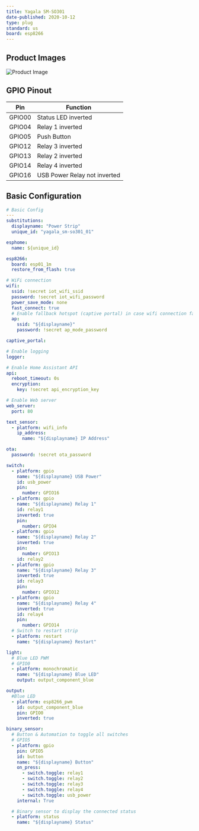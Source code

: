 ```yaml
---
title: Yagala SM-SO301
date-published: 2020-10-12
type: plug
standard: us
board: esp8266
---
```


## Product Images

![Product Image](product_image.jpg "Product Image")

## GPIO Pinout

| Pin    | Function                     |
| ------ | ---------------------------- |
| GPIO00 | Status LED inverted          |
| GPIO04 | Relay 1 inverted             |
| GPIO05 | Push Button                  |
| GPIO12 | Relay 3 inverted             |
| GPIO13 | Relay 2 inverted             |
| GPIO14 | Relay 4 inverted             |
| GPIO16 | USB Power Relay not inverted |

## Basic Configuration

```yaml
# Basic Config
---
substitutions:
  displayname: "Power Strip"
  unique_id: "yagala_sm-so301_01"

esphome:
  name: ${unique_id}

esp8266:
  board: esp01_1m
  restore_from_flash: true

# WiFi connection
wifi:
  ssid: !secret iot_wifi_ssid
  password: !secret iot_wifi_password
  power_save_mode: none
  fast_connect: true
  # Enable fallback hotspot (captive portal) in case wifi connection fails
  ap:
    ssid: "${displayname}"
    password: !secret ap_mode_password

captive_portal:

# Enable logging
logger:

# Enable Home Assistant API
api:
  reboot_timeout: 0s
  encryption:
    key: !secret api_encryption_key

# Enable Web server
web_server:
  port: 80

text_sensor:
  - platform: wifi_info
    ip_address:
      name: "${displayname} IP Address"

ota:
  password: !secret ota_password

switch:
  - platform: gpio
    name: "${displayname} USB Power"
    id: usb_power
    pin:
      number: GPIO16
  - platform: gpio
    name: "${displayname} Relay 1"
    id: relay1
    inverted: true
    pin:
      number: GPIO4
  - platform: gpio
    name: "${displayname} Relay 2"
    inverted: true
    pin:
      number: GPIO13
    id: relay2
  - platform: gpio
    name: "${displayname} Relay 3"
    inverted: true
    id: relay3
    pin:
      number: GPIO12
  - platform: gpio
    name: "${displayname} Relay 4"
    inverted: true
    id: relay4
    pin:
      number: GPIO14
  # Switch to restart strip
  - platform: restart
    name: "${displayname} Restart"

light:
  # Blue LED PWM
  # GPIO0
  - platform: monochromatic
    name: "${displayname} Blue LED"
    output: output_component_blue

output:
  #Blue LED
  - platform: esp8266_pwm
    id: output_component_blue
    pin: GPIO0
    inverted: true

binary_sensor:
  # Button & Automation to toggle all switches
  # GPIO5
  - platform: gpio
    pin: GPIO5
    id: button
    name: "${displayname} Button"
    on_press:
      - switch.toggle: relay1
      - switch.toggle: relay2
      - switch.toggle: relay3
      - switch.toggle: relay4
      - switch.toggle: usb_power
    internal: True

  # Binary sensor to display the connected status
  - platform: status
    name: "${displayname} Status"
```
